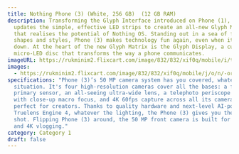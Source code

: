 ```yaml
---
title: Nothing Phone (3) (White, 256 GB)  (12 GB RAM)
description: Transforming the Glyph Interface introduced on Phone (1), Phone (3)
  updates the simple, effective LED strips to create an all-new Glyph Matrix
  that realises the potential of Nothing OS. Standing out in a sea of familiar
  shapes and styles, Phone (3) makes technology fun again, even when it’s face
  down. At the heart of the new Glyph Matrix is the Glyph Display, a custom
  micro-LED disc that transforms the way a phone communicates.
imageURL: https://rukminim2.flixcart.com/image/832/832/xif0q/mobile/i/t/3/-original-imahdv7fpzn62pr8.jpeg?q=70&crop=false
images:
  - https://rukminim2.flixcart.com/image/832/832/xif0q/mobile/j/o/n/-original-imahdv7fupgts85f.jpeg?q=70&crop=false
specifications: "Phone (3)’s 50 MP camera system has you covered, whatever the
  situation. It's four high-resolution cameras cover all the bases: a flagship
  primary sensor, an all-seeing ultra-wide lens, a telephoto periscope camera
  with close-up macro focus, and 4K 60fps capture across all its cameras,
  perfect for creators. Thanks to quality hardware and next-level AI-powered
  Truelens Engine 4, whatever the lighting, the Phone (3) gives you the best
  shot. Flipping Phone (3) around, the 50 MP front camera is built for selfies
  and 4K vlogging."
category: Category 1
draft: false
---
```

